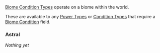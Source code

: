 [Biome Condition Types](https://origins.readthedocs.io/en/1.10.0/types/biome_condition_types/) operate on a biome within the world.

These are available to any [Power Types](https://origins.readthedocs.io/en/1.10.0/types/power_types/) or [Condition Types](https://origins.readthedocs.io/en/1.10.0/types/condition_types/) that require a [Biome Condition](https://origins.readthedocs.io/en/1.10.0/types/biome_condition_types/) field.

### Astral

*Nothing yet*